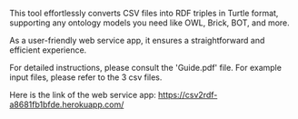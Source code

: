 This tool effortlessly converts CSV files into RDF triples in Turtle format, 
supporting any ontology models you need like OWL, Brick, BOT, and more. 

As a user-friendly web service app, it ensures a straightforward and efficient experience. 

For detailed instructions, please consult the 'Guide.pdf' file. 
For example input files, please refer to the 3 csv files.

Here is the link of the web service app: 
https://csv2rdf-a8681fb1bfde.herokuapp.com/
